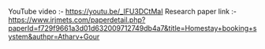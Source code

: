 YouTube video :- https://youtu.be/_IFU3DCtMaI
Research paper link :- https://www.irjmets.com/paperdetail.php?paperId=f729f9661a3d01d632009712749db4a7&title=Homestay+booking+system&authpr=Atharv+Gour
